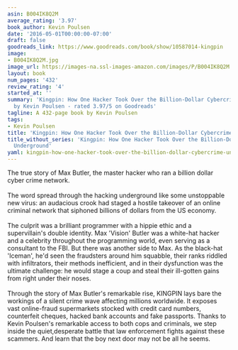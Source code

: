 ```yaml
---
asin: B004IK8Q2M
average_rating: '3.97'
book_author: Kevin Poulsen
date: '2016-05-01T00:00:00-07:00'
draft: false
goodreads_link: https://www.goodreads.com/book/show/10587014-kingpin
image:
- B004IK8Q2M.jpg
image_url: https://images-na.ssl-images-amazon.com/images/P/B004IK8Q2M.01._SCLZZZZZZZ.jpg
layout: book
num_pages: '432'
review_rating: '4'
started_at: ''
summary: 'Kingpin: How One Hacker Took Over the Billion-Dollar Cybercrime Underground
  by Kevin Poulsen - rated 3.97/5 on Goodreads'
tagline: A 432-page book by Kevin Poulsen
tags:
- Kevin Poulsen
title: 'Kingpin: How One Hacker Took Over the Billion-Dollar Cybercrime Underground'
title_without_series: 'Kingpin: How One Hacker Took Over the Billion-Dollar Cybercrime
  Underground'
yaml: kingpin-how-one-hacker-took-over-the-billion-dollar-cybercrime-underground
---
```


The true story of Max Butler, the master hacker who ran a billion dollar cyber crime network.<br /><br />The word spread through the hacking underground like some unstoppable new virus: an audacious crook had staged a hostile takeover of an online criminal network that siphoned billions of dollars from the US economy.<br /><br />The culprit was a brilliant programmer with a hippie ethic and a supervillain's double identity. Max 'Vision' Butler was a white-hat hacker and a celebrity throughout the programming world, even serving as a consultant to the FBI. But there was another side to Max. As the black-hat 'Iceman', he'd seen the fraudsters around him squabble, their ranks riddled with infiltrators, their methods inefficient, and in their dysfunction was the ultimate challenge: he would stage a coup and steal their ill-gotten gains from right under their noses.<br /><br />Through the story of Max Butler's remarkable rise, KINGPIN lays bare the workings of a silent crime wave affecting millions worldwide. It exposes vast online-fraud supermarkets stocked with credit card numbers, counterfeit cheques, hacked bank accounts and fake passports. Thanks to Kevin Poulsen's remarkable access to both cops and criminals, we step inside the quiet,desperate battle that law enforcement fights against these scammers. And learn that the boy next door may not be all he seems.
